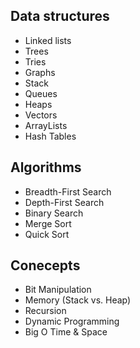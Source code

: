 Data structures
---------------

- Linked lists
- Trees
- Tries
- Graphs
- Stack
- Queues
- Heaps
- Vectors
- ArrayLists
- Hash Tables

Algorithms
----------

- Breadth-First Search
- Depth-First Search
- Binary Search
- Merge Sort
- Quick Sort

Conecepts
---------

- Bit Manipulation
- Memory (Stack vs. Heap)
- Recursion
- Dynamic Programming
- Big O Time & Space
